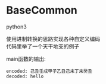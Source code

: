 # BaseCommon

python3  

使用进制转换的思路实现各种自定义编码  
代码里举了一个天干地支的例子  

main函数的输出:  
```
encoded: 己丑壬戌甲子乙丑己未丁未癸丑
decoded: hello
```